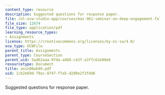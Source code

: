 ```yaml
---
content_type: resource
description: Suggested questions for response paper.
file: /ol-ocw-studio-app/courses/mas-961-seminar-on-deep-engagement-fall-2004/1cb2e69d79ac8747ffa5d2d0e2f3fdd6_assn06wk09.pdf
file_size: 12674
file_type: application/pdf
learning_resource_types:
- Assignments
license: https://creativecommons.org/licenses/by-nc-sa/4.0/
ocw_type: OCWFile
parent_title: Assignments
parent_type: CourseSection
parent_uid: 5ad62aaa-97da-a4b8-c43f-a3ffc62e80e6
resourcetype: Document
title: assn06wk09.pdf
uid: 1cb2e69d-79ac-8747-ffa5-d2d0e2f3fdd6
---
```

Suggested questions for response paper.